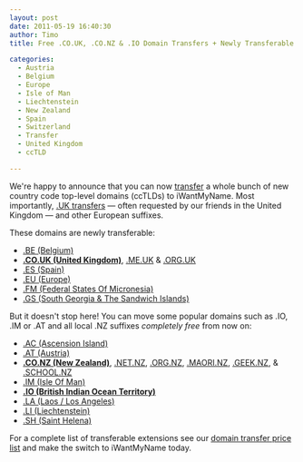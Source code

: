 ```yaml
---
layout: post
date: 2011-05-19 16:40:30
author: Timo
title: Free .CO.UK, .CO.NZ & .IO Domain Transfers + Newly Transferable Extensions

categories:
  - Austria
  - Belgium
  - Europe
  - Isle of Man
  - Liechtenstein
  - New Zealand
  - Spain
  - Switzerland
  - Transfer
  - United Kingdom
  - ccTLD

---
```


We're happy to announce that you can now [transfer](https://iwantmyname.com/domains/domain-transfer) a whole bunch of new country code top-level domains (ccTLDs) to iWantMyName. Most importantly,  [.UK transfers](https://iwantmyname.com/domains/co.uk-domain-registrar-transfer-united-kingdom) &mdash; often requested by our friends in the United Kingdom &mdash; and other European suffixes.

These domains are newly transferable:

* [.BE (Belgium)](https://iwantmyname.com/domains/be-domain-registrar-transfer-belgium)
* **[.CO.UK (United Kingdom)](https://iwantmyname.com/domains/co.uk-domain-registrar-transfer-united-kingdom)**, [.ME.UK](https://iwantmyname.com/domains/me.uk-domain-registrar-transfer-united-kingdom) & [.ORG.UK](https://iwantmyname.com/domains/org.uk-domain-registrar-transfer-united-kingdom)
* [.ES (Spain)](https://iwantmyname.com/domains/es-domain-registrar-transfer-spain)
* [.EU (Europe)](https://iwantmyname.com/domains/eu-domain-registrar-transfer-europe)
* [.FM (Federal States Of Micronesia)](https://iwantmyname.com/domains/fm-domain-registrar-transfer-federated-states-of-micronesia)
* [.GS (South Georgia & The Sandwich Islands)](https://iwantmyname.com/domains/gs-domain-registrar-transfer-south-georgia-and-the-south-sandwich-islands)

But it doesn't stop here! You can move some popular domains such as .IO, .IM or .AT and all local .NZ suffixes _completely free_ from now on:

* [.AC (Ascension Island)](https://iwantmyname.com/domains/ac-domain-registrar-transfer-ascension-island)
* [.AT (Austria)](https://iwantmyname.com/domains/at-domain-registrar-transfer-austria)
* **[.CO.NZ (New Zealand)](https://iwantmyname.com/domains/co.nz-domain-registrar-transfer-new-zealand)**, [.NET.NZ](https://iwantmyname.com/domains/net.nz-domain-registrar-transfer-new-zealand), [.ORG.NZ](https://iwantmyname.com/domains/org.nz-domain-registrar-transfer-new-zealand), [.MAORI.NZ](), [.GEEK.NZ](https://iwantmyname.com/domains/geek.nz-domain-registrar-transfer-new-zealand), & [.SCHOOL.NZ](https://iwantmyname.com/domains/school.nz-domain-registrar-transfer-new-zealand)
* [.IM (Isle Of Man)](https://iwantmyname.com/domains/im-domain-registrar-transfer-isle-of-man)
* **[.IO (British Indian Ocean Territory)](https://iwantmyname.com/domains/io-domain-registrar-transfer-british-indian-ocean-territory)**
* [.LA (Laos / Los Angeles)](https://iwantmyname.com/domains/la-domain-registrar-transfer-laos)
* [.LI (Liechtenstein)](https://iwantmyname.com/domains/li-domain-registrar-transfer-liechtenstein)
* [.SH (Saint Helena)](https://iwantmyname.com/domains/sh-domain-registrar-transfer-saint-helena)

For a complete list of transferable extensions see our [domain transfer price list](https://iwantmyname.com/domains/domain-transfer) and make the switch to iWantMyName today.
